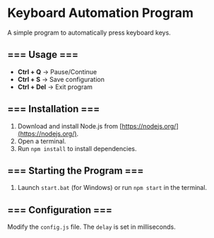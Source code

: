 # Keyboard Automation Program

A simple program to automatically press keyboard keys.

## === Usage ===
- **Ctrl + Q** → Pause/Continue
- **Ctrl + S** → Save configuration
- **Ctrl + Del** → Exit program

## === Installation ===
1. Download and install Node.js from [https://nodejs.org/](https://nodejs.org/).
2. Open a terminal.
3. Run `npm install` to install dependencies.

## === Starting the Program ===
1. Launch `start.bat` (for Windows) or run `npm start` in the terminal.

## === Configuration ===
Modify the `config.js` file. The `delay` is set in milliseconds.